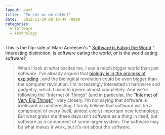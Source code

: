 ```yaml
---
layout: post
title:  "To eat or be eaten?"
date:   2012-11-30 09:10:44 -0800
categories:
  - Software
  - Technology
---
```


This is the flip-side of Marc Adreesen's " [Software is Eating the World](http://online.wsj.com/article/SB10001424053111903480904576512250915629460.html) ". Interesting distinction, is software eating the world, or is the world eating software?

 > When I look at what excites me, I see a much bigger world than just software. I’ve already argued that [biology is in the process of exploding](http://radar.oreilly.com/2012/10/biohacking.html) , and the biological revolution could be even bigger than the computer revolution. I’m increasingly interested in hardware and gadgetry, which I used to ignore almost completely. And we’re following the “Internet of Things” (and in particular, the [“Internet of Very Big Things”](http://radar.oreilly.com/2012/10/investigating-the-industrial-internet.html) ) very closely. I’m not saying that software is irrelevant or uninteresting. I firmly believe that software will be a component of every (well, almost every) important new technology. But what grabs me these days isn’t software as a thing in itself, but software as a component of some larger system. The software may be what makes it work, but it’s not about the software.

